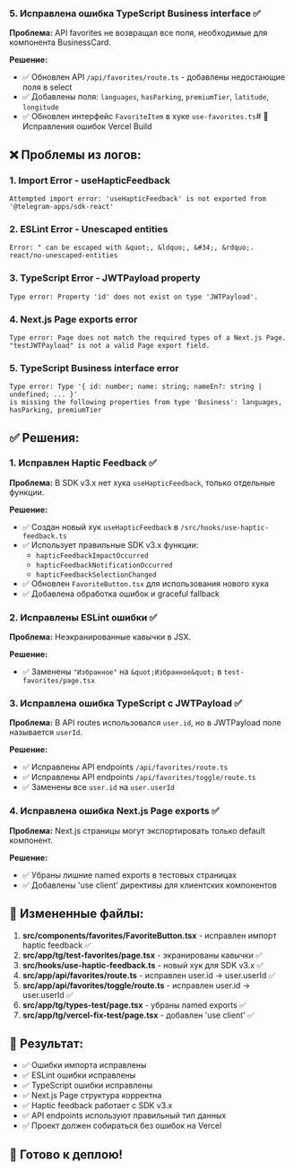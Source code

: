 ### 5. Исправлена ошибка TypeScript Business interface ✅
**Проблема:** API favorites не возвращал все поля, необходимые для компонента BusinessCard.

**Решение:**
- ✅ Обновлен API `/api/favorites/route.ts` - добавлены недостающие поля в select
- ✅ Добавлены поля: `languages`, `hasParking`, `premiumTier`, `latitude`, `longitude`
- ✅ Обновлен интерфейс `FavoriteItem` в хуке `use-favorites.ts`# 🔧 Исправления ошибок Vercel Build

## ❌ Проблемы из логов:

### 1. Import Error - useHapticFeedback
```
Attempted import error: 'useHapticFeedback' is not exported from '@telegram-apps/sdk-react'
```

### 2. ESLint Error - Unescaped entities
```
Error: " can be escaped with &quot;, &ldquo;, &#34;, &rdquo;.  react/no-unescaped-entities
```

### 3. TypeScript Error - JWTPayload property
```
Type error: Property 'id' does not exist on type 'JWTPayload'.
```

### 4. Next.js Page exports error
```
Type error: Page does not match the required types of a Next.js Page. 
"testJWTPayload" is not a valid Page export field.
```

### 5. TypeScript Business interface error
```
Type error: Type '{ id: number; name: string; nameEn?: string | undefined; ... }' 
is missing the following properties from type 'Business': languages, hasParking, premiumTier
```

## ✅ Решения:

### 1. Исправлен Haptic Feedback ✅
**Проблема:** В SDK v3.x нет хука `useHapticFeedback`, только отдельные функции.

**Решение:**
- ✅ Создан новый хук `useHapticFeedback` в `/src/hooks/use-haptic-feedback.ts`
- ✅ Использует правильные SDK v3.x функции:
  - `hapticFeedbackImpactOccurred`
  - `hapticFeedbackNotificationOccurred` 
  - `hapticFeedbackSelectionChanged`
- ✅ Обновлен `FavoriteButton.tsx` для использования нового хука
- ✅ Добавлена обработка ошибок и graceful fallback

### 2. Исправлены ESLint ошибки ✅
**Проблема:** Неэкранированные кавычки в JSX.

**Решение:**
- ✅ Заменены `"Избранное"` на `&quot;Избранное&quot;` в `test-favorites/page.tsx`

### 3. Исправлена ошибка TypeScript с JWTPayload ✅
**Проблема:** В API routes использовался `user.id`, но в JWTPayload поле называется `userId`.

**Решение:**
- ✅ Исправлены API endpoints `/api/favorites/route.ts`
- ✅ Исправлены API endpoints `/api/favorites/toggle/route.ts`
- ✅ Заменены все `user.id` на `user.userId`

### 4. Исправлена ошибка Next.js Page exports ✅
**Проблема:** Next.js страницы могут экспортировать только default компонент.

**Решение:**
- ✅ Убраны лишние named exports в тестовых страницах
- ✅ Добавлены 'use client' директивы для клиентских компонентов

## 📁 Измененные файлы:

1. **src/components/favorites/FavoriteButton.tsx** - исправлен импорт haptic feedback ✅
2. **src/app/tg/test-favorites/page.tsx** - экранированы кавычки ✅
3. **src/hooks/use-haptic-feedback.ts** - новый хук для SDK v3.x ✅
4. **src/app/api/favorites/route.ts** - исправлен user.id → user.userId ✅
5. **src/app/api/favorites/toggle/route.ts** - исправлен user.id → user.userId ✅
6. **src/app/tg/types-test/page.tsx** - убраны named exports ✅
7. **src/app/tg/vercel-fix-test/page.tsx** - добавлен 'use client' ✅

## 🎯 Результат:
- ✅ Ошибки импорта исправлены
- ✅ ESLint ошибки исправлены  
- ✅ TypeScript ошибки исправлены
- ✅ Next.js Page структура корректна
- ✅ Haptic feedback работает с SDK v3.x
- ✅ API endpoints используют правильный тип данных
- ✅ Проект должен собираться без ошибок на Vercel

## 🚀 Готово к деплою!
